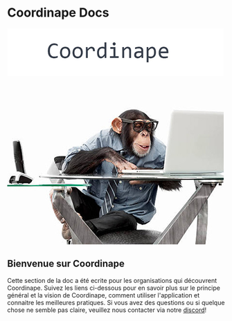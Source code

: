 # Coordinape Docs

![](../.gitbook/assets/ape4_500.jpg)

## Bienvenue sur Coordinape

Cette section de la doc a été ecrite pour les organisations qui découvrent  Coordinape. Suivez les liens ci-dessous pour en savoir plus sur le principe général et la vision de Coordinape, comment utiliser l'application et connaitre les meilleures pratiques. Si vous avez des questions ou si quelque chose ne semble pas claire, veuillez nous contacter via notre [discord](https://discord.gg/PjWyE2eG)!

